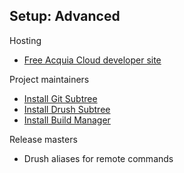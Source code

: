 Setup: Advanced
---------------

Hosting
- [Free Acquia Cloud developer site](http://www.acquia.com/free)

Project maintainers
- [Install Git Subtree](setup/gitsubtree.md)
- [Install Drush Subtree](setup/drushsubtree.md)
- [Install Build Manager](setup/buildmanager.md)

Release masters
- Drush aliases for remote commands
